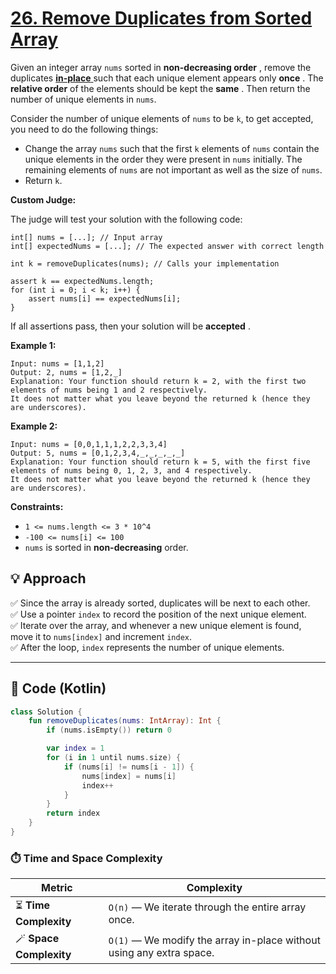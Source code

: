 # [26. Remove Duplicates from Sorted Array](https://leetcode.com/problems/remove-duplicates-from-sorted-array/description/?envType=study-plan-v2&envId=top-interview-150)

Given an integer array <code>nums</code> sorted in **non-decreasing order** , remove the duplicates <a href="https://en.wikipedia.org/wiki/In-place_algorithm" target="_blank">**in-place** </a> such that each unique element appears only **once** . The **relative order**  of the elements should be kept the **same** . Then return the number of unique elements in <code>nums</code>.

Consider the number of unique elements of <code>nums</code> to be <code>k</code>, to get accepted, you need to do the following things:

- Change the array <code>nums</code> such that the first <code>k</code> elements of <code>nums</code> contain the unique elements in the order they were present in <code>nums</code> initially. The remaining elements of <code>nums</code> are not important as well as the size of <code>nums</code>.
- Return <code>k</code>.

**Custom Judge:** 

The judge will test your solution with the following code:

```
int[] nums = [...]; // Input array
int[] expectedNums = [...]; // The expected answer with correct length

int k = removeDuplicates(nums); // Calls your implementation

assert k == expectedNums.length;
for (int i = 0; i < k; i++) {
    assert nums[i] == expectedNums[i];
}
```

If all assertions pass, then your solution will be **accepted** .

**Example 1:** 

```
Input: nums = [1,1,2]
Output: 2, nums = [1,2,_]
Explanation: Your function should return k = 2, with the first two elements of nums being 1 and 2 respectively.
It does not matter what you leave beyond the returned k (hence they are underscores).
```

**Example 2:** 

```
Input: nums = [0,0,1,1,1,2,2,3,3,4]
Output: 5, nums = [0,1,2,3,4,_,_,_,_,_]
Explanation: Your function should return k = 5, with the first five elements of nums being 0, 1, 2, 3, and 4 respectively.
It does not matter what you leave beyond the returned k (hence they are underscores).
```

**Constraints:** 

- <code>1 <= nums.length <= 3 * 10^4</code>
- <code>-100 <= nums[i] <= 100</code>
- <code>nums</code> is sorted in **non-decreasing**  order.

## 💡 Approach

✅ Since the array is already sorted, duplicates will be next to each other.  
✅ Use a pointer `index` to record the position of the next unique element.  
✅ Iterate over the array, and whenever a new unique element is found, move it to `nums[index]` and increment `index`.  
✅ After the loop, `index` represents the number of unique elements.

---

## 📄 Code (Kotlin)

```kotlin
class Solution {
    fun removeDuplicates(nums: IntArray): Int {
        if (nums.isEmpty()) return 0

        var index = 1
        for (i in 1 until nums.size) {
            if (nums[i] != nums[i - 1]) {
                nums[index] = nums[i]
                index++
            }
        }
        return index
    }
}
```

### ⏱️ Time and Space Complexity

| Metric | Complexity |
|-------|------------|
| ⏳ **Time Complexity** | `O(n)` — We iterate through the entire array once. |
| 🪄 **Space Complexity** | `O(1)` — We modify the array in-place without using any extra space. |